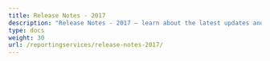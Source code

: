 ```yaml
---
title: Release Notes - 2017
description: "Release Notes - 2017 – learn about the latest updates and fixes."
type: docs
weight: 30
url: /reportingservices/release-notes-2017/
---
```



